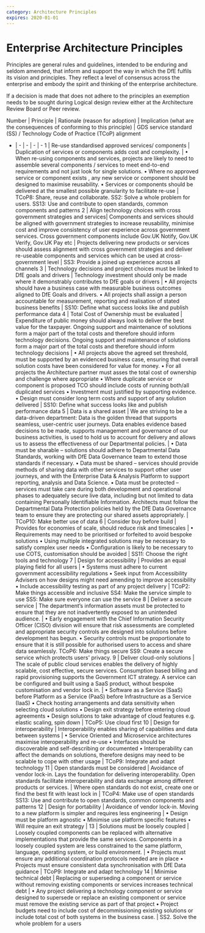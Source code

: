 ```yaml
---
category: Architecture Principles
expires: 2020-01-01
---
```


# Enterprise Architecture Principles

Principles are general rules and guidelines, intended to be enduring and seldom amended, that inform and support the way in which the DfE fulfils its vision and principles. They reflect a level of consensus across the enterprise and embody the spirit and thinking of the enterprise architecture.

If a decision is made that does not adhere to the principles an exemption needs to be sought during Logical design review either at the Architecture Review Board or Peer review.

Number | Principle | Rationale (reason for adoption) | Implication (what are the consequences of conforming to this principle) | GDS service standard (SS) / Technology Code of Practice (TCoP) alignment
- | - | - | - | -
1 | Re-use standardised approved services/ components | Duplication of services or components adds cost and complexity. | •	 When re-using components and services, projects are likely to need to assemble several components / services to meet end-to-end requirements and not just look for single solutions.  •	 Where no approved service or component exists , any new service or component should be designed to maximise reusability. •	 Services or components should be delivered at the smallest possible granularity to facilitate re-use | TCoP8: Share, reuse and collaborate. SS2: Solve a whole problem for users. SS13: Use and contribute to open standards, common components and patterns
2 | Align technology choices with cross government strategies and services| Components and services should be aligned with government strategies to increase reusability, minimise cost and improve consistency of user experience across government services. Cross government components include Gov.UK Notify, Gov.UK Verify, Gov.UK Pay etc | Projects delivering new products or services should assess alignment with cross government strategies and deliver re-useable components and services which can be used at cross-government level | SS3: Provide a joined up experience across all channels
3 | Technology decisions and project choices must be linked to DfE goals and drivers | Technology investment should only be made where it demonstrably contributes to DfE goals or drivers | •	 All projects should have a business case with measurable business outcomes aligned to DfE Goals and drivers. •	 All projects shall assign a person accountable for measurement, reporting and realisation of stated business benefits | SS10: Define what success looks like and publish performance data
4 | Total Cost of Ownership must be evaluated | Expenditure of public money should always look to deliver the best value for the taxpayer. Ongoing support and maintenance of solutions form a major part of the total costs and therefore should inform technology decisions. Ongoing support and maintenance of solutions form a major part of the total costs and therefore should inform technology decisions | •	 All projects above the agreed set threshold, must be supported by an evidenced business case, ensuring that overall solution costs have been considered for value for money. •	  For all projects the Architecture partner must asses the total cost of ownership and challenge where appropriate •	 Where duplicate service or component is proposed TCO should include costs of running both/all duplicated services •	 Investment must justified by supporting evidence.  •	Design must consider long term costs and support of any solution delivered | SS10: Define what success looks like and publish performance data
5 | Data is a shared asset | We are striving to be a data-driven department: Data is the golden thread that supports seamless, user-centric user journeys.  Data enables evidence based decisions to be made, supports management and governance of our business activities, is used to hold us to account for delivery and allows us to assess the effectiveness of our Departmental policies. | •	 Data must be sharable – solutions should adhere to Departmental Data Standards, working with DfE Data Governance team to extend those standards if necessary. •	 Data must be shared – services should provide methods of sharing data with other services to support other user journeys, and with the Enterprise Data & Analysis Platform to support reporting, analysis and Data Science. •	 Data must be protected – services must take care during both development and operational phases to adequately secure live data, including but not limited to data containing Personally Identifiable Information. Architects must follow the Departmental Data Protection policies held by the DfE Data Governance team to ensure they are protecting our shared assets appropriately.  | TCoP10: Make better use of data
6 | Consider buy before build | Provides for economies of scale, should reduce risk and timescales | •	 Requirements may need to be prioritised or forfeited to avoid bespoke solutions •	 Using multiple integrated solutions may be necessary to satisfy complex user needs •	 Configuration is likely to be necessary to use COTS, customisation should be avoided | SS11: Choose the right tools and technology
7 | Design for accessibility | Provides an equal playing field for all users | •	 Systems must adhere to current government accessibility regulations •	 Seek input from Accessibility Advisers on how designs might need amending to improve accessibility •	 Include accessibility testing as part of any project delivery | TCoP2: Make things accessible and inclusive SS4: Make the service simple to use SS5: Make sure everyone can use the service
8 | Deliver a secure service | The department’s information assets must be protected to ensure that they are not inadvertently exposed to an unintended audience. | •	 Early engagement with the Chief Information Security Officer (CISO) division will ensure that risk assessments are completed and appropriate security controls are designed into solutions before development has begun. •	Security controls must be proportionate to ensure that it is still possible for authorised users to access and share data seamlessly. TCoP6: Make things secure SS9: Create a secure service which protects users' privacy.
9 | Deliver cloud-only solutions | The scale of public cloud services enables the delivery of highly scalable, cost effective, secure services. Consumption based billing and rapid provisioning supports the Government ICT strategy. A service can be configured and built using a SaaS product, without bespoke customisation and  vendor lock in. | •	  Software as a Service (SaaS) before Platform as a Service (PaaS) before Infrastructure as a Service (IaaS) •	  Check hosting arrangements and data sensitivity when selecting cloud solutions •	  Design exit strategy before entering cloud agreements •	  Design solutions to take advantage of cloud features e.g. elastic scaling, spin down | TCoP5: Use cloud first
10 | Design for interoperability | Interoperability enables sharing of capabilities and data between systems | •	 Service Oriented and Microservice architectures maximise interoperability and re-use •	 Interfaces should be discoverable and self-describing  or documented •	 Interoperability can affect the demands on solutions, therefore designs may need to be scalable to cope with other usage | TCoP9: Integrate and adapt technology
11 | Open standards must be considered | Avoidance of vendor lock-in. Lays the foundation for delivering interoperability. Open standards facilitate interoperability and data exchange among different products or services. | Where open standards do not exist, create one or find the best fit with least lock in  | TCoP4: Make use of open standards SS13: Use and contribute to open standards, common components and patterns
12 | Design for portability | Avoidance of vendor lock-in. Moving to a new platform is simpler and requires less engineering | •	 Design must be platform agnostic •	 Minimise use platform specific features •	 Will require an exit strategy |
13 | Solutions must be loosely coupled | Loosely coupled components can be replaced with alternative implementations that provide the same services. Components in a loosely coupled system are less constrained to the same platform, language, operating system, or build environment. | •	 Projects must ensure any additional coordination protocols needed are in place •	 Projects must ensure consistent data synchronisation with DfE Data guidance | TCoP9: Integrate and adapt technology
14 | Minimise technical debt | Replacing or superseding a component or service without removing existing components or services increases technical debt | •	 Any project delivering a technology component or service designed to supersede or replace an existing component or service must remove the existing service as part of that project •	 Project budgets need to include cost of decommissioning existing solutions or include total cost  of both systems in the business case. | SS2. Solve the whole problem for a users
